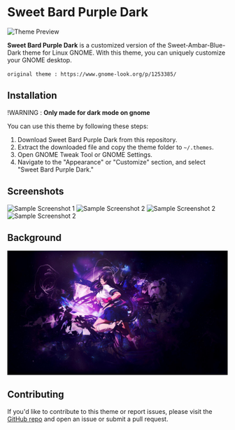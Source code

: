 # Sweet Bard Purple Dark

![Theme Preview](https://cdn.discordapp.com/attachments/858035865489506336/1147156538348281876/image.png)

**Sweet Bard Purple Dark** is a customized version of the Sweet-Ambar-Blue-Dark theme for Linux GNOME. With this theme, you can uniquely customize your GNOME desktop.

``original theme : https://www.gnome-look.org/p/1253385/``

## Installation
!WARNING : **Only made for dark mode on gnome**

You can use this theme by following these steps:

1. Download Sweet Bard Purple Dark from this repository.
2. Extract the downloaded file and copy the theme folder to `~/.themes`.
3. Open GNOME Tweak Tool or GNOME Settings.
4. Navigate to the "Appearance" or "Customize" section, and select "Sweet Bard Purple Dark."

## Screenshots

![Sample Screenshot 1](https://cdn.discordapp.com/attachments/858035865489506336/1147155987392888842/image.png)
![Sample Screenshot 2](https://cdn.discordapp.com/attachments/858035865489506336/1147156101377310730/image.png)
![Sample Screenshot 2](https://cdn.discordapp.com/attachments/858035865489506336/1147156141713932338/image.png)
![Sample Screenshot 2](https://cdn.discordapp.com/attachments/858035865489506336/1147156331585884233/image.png)

## Background

![Background](background.jpg)

## Contributing

If you'd like to contribute to this theme or report issues, please visit the [GitHub repo](https://github.com/WoXy-Sensei/Sweet-Bard-Purple-Dark) and open an issue or submit a pull request.

